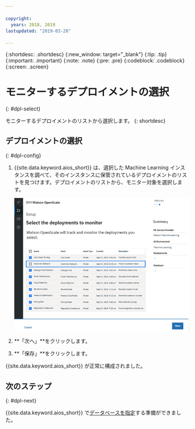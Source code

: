 ```yaml
---

copyright:
  years: 2018, 2019
lastupdated: "2019-03-28"

---
```


{:shortdesc: .shortdesc}
{:new_window: target="_blank"}
{:tip: .tip}
{:important: .important}
{:note: .note}
{:pre: .pre}
{:codeblock: .codeblock}
{:screen: .screen}

# モニターするデプロイメントの選択
{: #dpl-select}

モニターするデプロイメントのリストから選択します。
{: shortdesc}

## デプロイメントの選択
{: #dpl-config}

1.  {{site.data.keyword.aios_short}} は、選択した Machine Learning インスタンスを調べて、そのインスタンスに保管されているデプロイメントのリストを見つけます。デプロイメントのリストから、モニター対象を選択します。

    ![デプロイメントの選択](images/gs-config-deploy.png)

1.  **「次へ」**をクリックします。
1.  **「保存」**をクリックします。

{{site.data.keyword.aios_short}} が正常に構成されました。

## 次のステップ
{: #dpl-next}

{{site.data.keyword.aios_short}} で[データベースを指定](/docs/services/ai-openscale-icp?topic=ai-openscale-icp-cdb-connect)する準備ができました。
